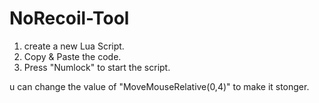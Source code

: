 # NoRecoil-Tool

1. create a new Lua Script.
2. Copy & Paste the code.
3. Press "Numlock" to start the script.

u can change the value of "MoveMouseRelative(0,4)" to make it stonger. 
